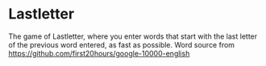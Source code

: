 # Lastletter
 The game of Lastletter, where you enter words that start with the last letter of the previous word entered, as fast as possible. 
 Word source from https://github.com/first20hours/google-10000-english
 